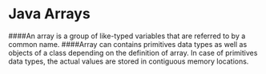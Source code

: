 
# Java Arrays

####An array is a group of like-typed variables that are referred to by a common name.
####Array can contains primitives data types as well as objects of a class depending on the definition of array. In case of primitives data types, the actual values are stored in contiguous memory locations. 
